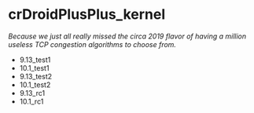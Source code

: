 # crDroidPlusPlus_kernel
_Because we just all really missed the circa 2019 flavor of having a million useless TCP congestion algorithms to choose from._

- 9.13_test1
- 10.1_test1
- 9.13_test2
- 10.1_test2
- 9.13_rc1
- 10.1_rc1
